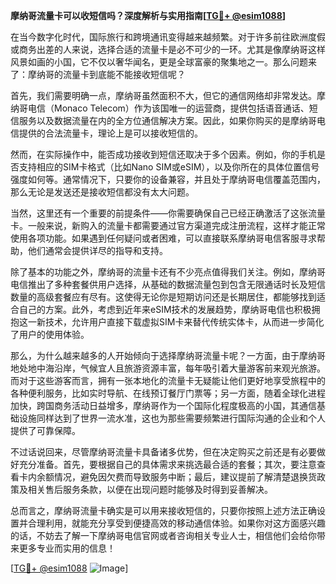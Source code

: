 **摩纳哥流量卡可以收短信吗？深度解析与实用指南[[TG💪+ @esim1088](https://t.me/s/esim1088)]**

在当今数字化时代，国际旅行和跨境通讯变得越来越频繁。对于许多前往欧洲度假或商务出差的人来说，选择合适的流量卡是必不可少的一环。尤其是像摩纳哥这样风景如画的小国，它不仅以奢华闻名，更是全球富豪的聚集地之一。那么问题来了：摩纳哥的流量卡到底能不能接收短信呢？

首先，我们需要明确一点，摩纳哥虽然面积不大，但它的通信网络却非常发达。摩纳哥电信（Monaco Telecom）作为该国唯一的运营商，提供包括语音通话、短信服务以及数据流量在内的全方位通信解决方案。因此，如果你购买的是摩纳哥电信提供的合法流量卡，理论上是可以接收短信的。

然而，在实际操作中，能否成功接收到短信还取决于多个因素。例如，你的手机是否支持相应的SIM卡格式（比如Nano SIM或eSIM），以及你所在的具体位置信号强度如何等。通常情况下，只要你的设备兼容，并且处于摩纳哥电信覆盖范围内，那么无论是发送还是接收短信都没有太大问题。

当然，这里还有一个重要的前提条件——你需要确保自己已经正确激活了这张流量卡。一般来说，新购入的流量卡都需要通过官方渠道完成注册流程，这样才能正常使用各项功能。如果遇到任何疑问或者困难，可以直接联系摩纳哥电信客服寻求帮助，他们通常会提供详尽的指导和支持。

除了基本的功能之外，摩纳哥的流量卡还有不少亮点值得我们关注。例如，摩纳哥电信推出了多种套餐供用户选择，从基础的数据流量包到包含无限通话时长及短信数量的高级套餐应有尽有。这使得无论你是短期访问还是长期居住，都能够找到适合自己的方案。此外，考虑到近年来eSIM技术的发展趋势，摩纳哥电信也积极拥抱这一新技术，允许用户直接下载虚拟SIM卡来替代传统实体卡，从而进一步简化了用户的使用体验。

那么，为什么越来越多的人开始倾向于选择摩纳哥流量卡呢？一方面，由于摩纳哥地处地中海沿岸，气候宜人且旅游资源丰富，每年吸引着大量游客前来观光旅游。而对于这些游客而言，拥有一张本地化的流量卡无疑能让他们更好地享受旅程中的各种便利服务，比如实时导航、在线预订餐厅门票等；另一方面，随着全球化进程加快，跨国商务活动日益增多，摩纳哥作为一个国际化程度极高的小国，其通信基础设施同样达到了世界一流水准，这也为那些需要频繁进行国际沟通的企业和个人提供了可靠保障。

不过话说回来，尽管摩纳哥流量卡具备诸多优势，但在决定购买之前还是有必要做好充分准备。首先，要根据自己的具体需求来挑选最合适的套餐；其次，要注意查看卡内余额情况，避免因欠费而导致服务中断；最后，建议提前了解清楚退换货政策及相关售后服务条款，以便在出现问题时能够及时得到妥善解决。

总而言之，摩纳哥流量卡确实是可以用来接收短信的，只要你按照上述方法正确设置并合理利用，就能充分享受到便捷高效的移动通信体验。如果你对这方面感兴趣的话，不妨去了解一下摩纳哥电信官网或者咨询相关专业人士，相信他们会给你带来更多专业而实用的信息！

[[TG💪+ @esim1088](https://t.me/s/esim1088) ![Image](https://i.postimg.cc/4NQfJmqS/Snipaste-2025-05-13-00-14-12.png)]